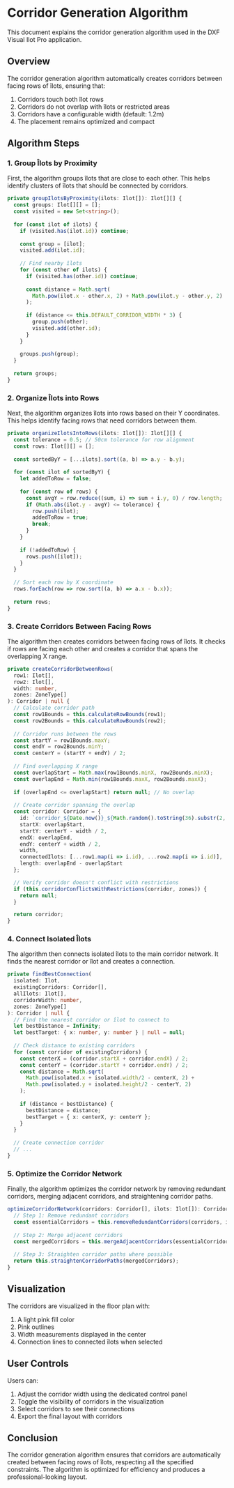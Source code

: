 # Corridor Generation Algorithm

This document explains the corridor generation algorithm used in the DXF Visual Ilot Pro application.

## Overview

The corridor generation algorithm automatically creates corridors between facing rows of îlots, ensuring that:

1. Corridors touch both îlot rows
2. Corridors do not overlap with îlots or restricted areas
3. Corridors have a configurable width (default: 1.2m)
4. The placement remains optimized and compact

## Algorithm Steps

### 1. Group Îlots by Proximity

First, the algorithm groups îlots that are close to each other. This helps identify clusters of îlots that should be connected by corridors.

```typescript
private groupIlotsByProximity(ilots: Ilot[]): Ilot[][] {
  const groups: Ilot[][] = [];
  const visited = new Set<string>();
  
  for (const ilot of ilots) {
    if (visited.has(ilot.id)) continue;
    
    const group = [ilot];
    visited.add(ilot.id);
    
    // Find nearby îlots
    for (const other of ilots) {
      if (visited.has(other.id)) continue;
      
      const distance = Math.sqrt(
        Math.pow(ilot.x - other.x, 2) + Math.pow(ilot.y - other.y, 2)
      );
      
      if (distance <= this.DEFAULT_CORRIDOR_WIDTH * 3) {
        group.push(other);
        visited.add(other.id);
      }
    }
    
    groups.push(group);
  }
  
  return groups;
}
```

### 2. Organize Îlots into Rows

Next, the algorithm organizes îlots into rows based on their Y coordinates. This helps identify facing rows that need corridors between them.

```typescript
private organizeIlotsIntoRows(ilots: Ilot[]): Ilot[][] {
  const tolerance = 0.5; // 50cm tolerance for row alignment
  const rows: Ilot[][] = [];
  
  const sortedByY = [...ilots].sort((a, b) => a.y - b.y);
  
  for (const ilot of sortedByY) {
    let addedToRow = false;
    
    for (const row of rows) {
      const avgY = row.reduce((sum, i) => sum + i.y, 0) / row.length;
      if (Math.abs(ilot.y - avgY) <= tolerance) {
        row.push(ilot);
        addedToRow = true;
        break;
      }
    }
    
    if (!addedToRow) {
      rows.push([ilot]);
    }
  }
  
  // Sort each row by X coordinate
  rows.forEach(row => row.sort((a, b) => a.x - b.x));
  
  return rows;
}
```

### 3. Create Corridors Between Facing Rows

The algorithm then creates corridors between facing rows of îlots. It checks if rows are facing each other and creates a corridor that spans the overlapping X range.

```typescript
private createCorridorBetweenRows(
  row1: Ilot[],
  row2: Ilot[],
  width: number,
  zones: ZoneType[]
): Corridor | null {
  // Calculate corridor path
  const row1Bounds = this.calculateRowBounds(row1);
  const row2Bounds = this.calculateRowBounds(row2);
  
  // Corridor runs between the rows
  const startY = row1Bounds.maxY;
  const endY = row2Bounds.minY;
  const centerY = (startY + endY) / 2;
  
  // Find overlapping X range
  const overlapStart = Math.max(row1Bounds.minX, row2Bounds.minX);
  const overlapEnd = Math.min(row1Bounds.maxX, row2Bounds.maxX);
  
  if (overlapEnd <= overlapStart) return null; // No overlap
  
  // Create corridor spanning the overlap
  const corridor: Corridor = {
    id: `corridor_${Date.now()}_${Math.random().toString(36).substr(2, 9)}`,
    startX: overlapStart,
    startY: centerY - width / 2,
    endX: overlapEnd,
    endY: centerY + width / 2,
    width,
    connectedIlots: [...row1.map(i => i.id), ...row2.map(i => i.id)],
    length: overlapEnd - overlapStart
  };

  // Verify corridor doesn't conflict with restrictions
  if (this.corridorConflictsWithRestrictions(corridor, zones)) {
    return null;
  }

  return corridor;
}
```

### 4. Connect Isolated Îlots

The algorithm then connects isolated îlots to the main corridor network. It finds the nearest corridor or îlot and creates a connection.

```typescript
private findBestConnection(
  isolated: Ilot,
  existingCorridors: Corridor[],
  allIlots: Ilot[],
  corridorWidth: number,
  zones: ZoneType[]
): Corridor | null {
  // Find the nearest corridor or îlot to connect to
  let bestDistance = Infinity;
  let bestTarget: { x: number, y: number } | null = null;
  
  // Check distance to existing corridors
  for (const corridor of existingCorridors) {
    const centerX = (corridor.startX + corridor.endX) / 2;
    const centerY = (corridor.startY + corridor.endY) / 2;
    const distance = Math.sqrt(
      Math.pow(isolated.x + isolated.width/2 - centerX, 2) + 
      Math.pow(isolated.y + isolated.height/2 - centerY, 2)
    );
    
    if (distance < bestDistance) {
      bestDistance = distance;
      bestTarget = { x: centerX, y: centerY };
    }
  }
  
  // Create connection corridor
  // ...
}
```

### 5. Optimize the Corridor Network

Finally, the algorithm optimizes the corridor network by removing redundant corridors, merging adjacent corridors, and straightening corridor paths.

```typescript
optimizeCorridorNetwork(corridors: Corridor[], ilots: Ilot[]): Corridor[] {
  // Step 1: Remove redundant corridors
  const essentialCorridors = this.removeRedundantCorridors(corridors, ilots);
  
  // Step 2: Merge adjacent corridors
  const mergedCorridors = this.mergeAdjacentCorridors(essentialCorridors);
  
  // Step 3: Straighten corridor paths where possible
  return this.straightenCorridorPaths(mergedCorridors);
}
```

## Visualization

The corridors are visualized in the floor plan with:

1. A light pink fill color
2. Pink outlines
3. Width measurements displayed in the center
4. Connection lines to connected îlots when selected

## User Controls

Users can:

1. Adjust the corridor width using the dedicated control panel
2. Toggle the visibility of corridors in the visualization
3. Select corridors to see their connections
4. Export the final layout with corridors

## Conclusion

The corridor generation algorithm ensures that corridors are automatically created between facing rows of îlots, respecting all the specified constraints. The algorithm is optimized for efficiency and produces a professional-looking layout.